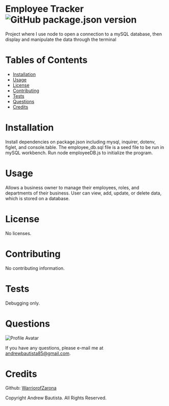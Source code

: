 
# Employee Tracker ![GitHub package.json version](https://img.shields.io/github/package-json/v/WarriorofZarona/Good-README-Generator)
Project where I use node to open a connection to a mySQL database, then display and manipulate the data through the terminal

# Tables of Contents
* [Installation](#installation)
* [Usage](#usage)
* [License](#license)
* [Contributing](#contributing)
* [Tests](#tests)
* [Questions](#questions)
* [Credits](#credits)

# Installation
Install dependencies on package.json including mysql, inquirer, dotenv, figlet, and console.table. The employee_db.sql file is a seed file to be run in mySQL workbench. Run node employeeDB.js to initialize the program.

# Usage
Allows a business owner to manage their employees, roles, and departments of their business. User can view, add, update, or delete data, which is stored on a database.

# License
No licenses.



# Contributing
No contributing information.

# Tests
Debugging only.

# Questions
![Profile Avatar](https://avatars0.githubusercontent.com/u/56315576?v=4)

If you have any questions, please e-mail me at andrewbautista85@gmail.com.


# Credits

Github: [WarriorofZarona](https://github.com/WarriorofZarona)


Copyright Andrew Bautista. All Rights Reserved.



